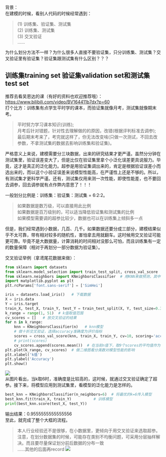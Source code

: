 背景：  
在建模的时候，看别人代码的时候经常遇到：
> (1) 训练集、验证集、测试集   
> (2) 训练集、测试集   
> (3) 交叉验证  
……  

为什么划分方法不一样？为什么很多人直接不要验证集，只分训练集、测试集？交叉验证里有验证集？验证集跟测试集有什么区别？？？    

>
## 训练集training set 验证集validation set和测试集test set  
推荐去看吴恩达的课（有好的资料也欢迎推荐哦）：https://www.bilibili.com/video/BV164411b7dx?p=60    
打个比方：训练集有点学生平时学的课本，而验证集就像月考，测试集就像期末考。  
> 平时努力学习课本知识(训练);  
> 月考后针对错题，针对性去理解做的的原因，改错(根据评判标准去调参);  
> 最后期末考来了，考完就这样了，你无法改变啥(只做一次测试，不回去改参数，不拿测试集的数据去影响训练集和验证集)。  

>
严格意义上来说，建模需要分三块数据，出来的研究结果才更严谨。虽然分分钟在测试集里，验证误差变大了，但是比仅在验证集里拿个小泛化误差更具说服力。毕竟，这才是真正的泛化能力。超参是用验证集调出来的，肯定是根据验证误差小而选出来的，而以这个小验证误差来说模型性能高，在严谨性上还是不够的。所以，有测试集才更科学严谨。还有，测试集仅用来测一次性能，即使性能差，也不要回去调参，回去调参就有点作弊内意思了！！！  

>     
一般划分比例是：训练集：验证集：测试集 = 6:2:2。    
> 如果数据是数万级，可以直接用此比例   
> 如果数据是百万级别的，可以适当降低验证集和测试集的比例    
> 如果模型需要调的超参比较少，数据也可以在训练集上倾斜多一点      

>
但是，我们经常遇到小数据，几百、几千。如果数据还要分成三部分，建模结果似乎不太可靠，带有相对较多的随机性，害怕拿去用就翻车。这时候用交叉验证可能更可靠。毕竟不是大数据量，计算消耗的时间相对没那么可怕，而且训练集有一定的数量保障（相对于再划分一部分数据为验证集）。    

>
交叉验证举例（拿鸢尾花数据来做）：   
```python
from sklearn import datasets
from sklearn.model_selection import train_test_split, cross_val_score
from sklearn.neighbors import KNeighborsClassifier  # 用KNN来做预测，其中的N为超参
import matplotlib.pyplot as plt
plt.rcParams['font.sans-serif'] = ['SimHei']

iris = datasets.load_iris()	  # 下载数据
X = iris.data
Y = iris.target
train_X, test_X, train_Y, test_Y = train_test_split(X, Y, test_size=0.3, random_state=248)
k_range = range(1, 51)  # k值取值范围
cv_scores = []   # 放交叉验证的结果
for n in k_range:
    knn = KNeighborsClassifier(n)   # knn模型
    # 做十折交叉验证，选择accuracy准确度为评价指标
    scores = cross_val_score(knn, train_X, train_Y, cv=10, scoring='accuracy')
    # print(scores)
    cv_scores.append(scores.mean())  # 在当前n值下，取9个scores的平均值作为评判标准
plt.plot(k_range, cv_scores)  # 做二维图看分类数对模型性能的影响
plt.xlabel('k值')
plt.ylabel('Accuracy')
plt.show()
```
![](https://ftp.bmp.ovh/imgs/2020/11/8fd991b1a42a4f86.png)  
从图片看出，当k取6时，准确度是比较高的，这时候，就通过交叉验证确定了超参。接下来，将模型应用到测试集里，看模型的泛化能力是怎样的。
```python
best_knn = KNeighborsClassifier(n_neighbors=6)	# 将最优的k=6传入模型
best_knn.fit(train_X, train_Y)			# 训练模型
print(best_knn.score(test_X, test_Y)) 
```
输出结果：0.9555555555555556  
至此，就完成了整个大框的流程。  
> 本人行业经验还不是很够，在小数据里，更倾向于用交叉验证来选取超参。
> 注意，在划分数据集的时候，可能存在类别不均衡问题，可采用分层抽样解决。而且要尽量保证划分前后数据的分布一致  
> ……其他的后面再record
![](https://timgsa.baidu.com/timg?image&quality=80&size=b9999_10000&sec=1606114393160&di=5a9d94aff46350822135fef803a60071&imgtype=0&src=http%3A%2F%2Fimg.kuai8.com%2Fattaches%2Fnews%2Fimage%2F20190227%2F201902271027482961.jpg)
